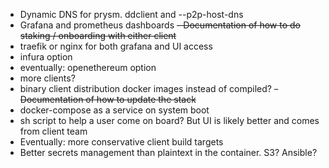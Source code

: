 - Dynamic DNS for prysm. ddclient and --p2p-host-dns
- Grafana and prometheus dashboards
~~- Documentation of how to do staking / onboarding with either client~~
- traefik or nginx for both grafana and UI access
- infura option
- eventually: openethereum option
- more clients?
- binary client distribution docker images instead of compiled?
~~- Documentation of how to update the stack~~
- docker-compose as a service on system boot
- sh script to help a user come on board? But UI is likely better and comes from client team
- Eventually: more conservative client build targets
- Better secrets management than plaintext in the container. S3? Ansible?
